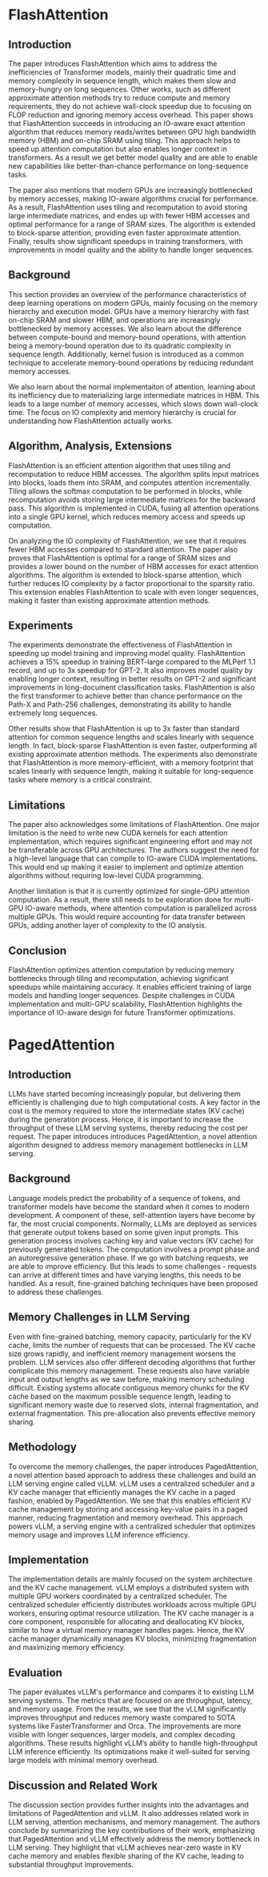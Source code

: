 # FlashAttention

## Introduction

The paper introduces FlashAttention which aims to address the inefficiencies of Transformer models, mainly their quadratic time and memory complexity in sequence length, which makes them slow and memory-hungry on long sequences. Other works, such as different approximate attention methods try to reduce compute and memory requirements, they do not achieve wall-clock speedup due to focusing on FLOP reduction and ignoring memory access overhead. This paper shows that FlashAttention succeeds in introducing an IO-aware exact attention algorithm that reduces memory reads/writes between GPU high bandwidth memory (HBM) and on-chip SRAM using tiling. This approach helps to speed up attention computation but also enables longer context in transformers. As a result we get better model quality and are able to enable new capabilities like better-than-chance performance on long-sequence tasks.

The paper also mentions that modern GPUs are increasingly bottlenecked by memory accesses, making IO-aware algorithms crucial for performance. As a result, FlashAttention uses tiling and recomputation to avoid storing large intermediate matrices, and endes up with fewer HBM accesses and optimal performance for a range of SRAM sizes. The algorithm is extended to block-sparse attention, providing even faster approximate attention. Finally, results show significant speedups in training transformers, with improvements in model quality and the ability to handle longer sequences.

## Background

This section provides an overview of the performance characteristics of deep learning operations on modern GPUs, mainly focusing on the memory hierarchy and execution model. GPUs have a memory hierarchy with fast on-chip SRAM and slower HBM, and operations are increasingly bottlenecked by memory accesses. We also learn about the difference between compute-bound and memory-bound operations, with attention being a memory-bound operation due to its quadratic complexity in sequence length. Additionally, kernel fusion is introduced as a common technique to accelerate memory-bound operations by reducing redundant memory accesses.

We also learn about the normal implementaiton of attention, learning about its inefficiency due to materializing large intermediate matrices in HBM. This leads to a large number of memory accesses, which slows down wall-clock time. The focus on IO complexity and memory hierarchy is crucial for understanding how FlashAttention actually works.

## Algorithm, Analysis, Extensions

FlashAttention is an efficient attention algorithm that uses tiling and recomputation to reduce HBM accesses. The algorithm splits input matrices into blocks, loads them into SRAM, and computes attention incrementally. Tiling allows the softmax computation to be performed in blocks, while recomputation avoids storing large intermediate matrices for the backward pass. This algorithm is implemented in CUDA, fusing all attention operations into a single GPU kernel, which reduces memory access and speeds up computation.

On analyzing the IO complexity of FlashAttention, we see that it requires fewer HBM accesses compared to standard attention. The paper also proves that FlashAttention is optimal for a range of SRAM sizes and provides a lower bound on the number of HBM accesses for exact attention algorithms. The algorithm is extended to block-sparse attention, which further reduces IO complexity by a factor proportional to the sparsity ratio. This extension enables FlashAttention to scale with even longer sequences, making it faster than existing approximate attention methods.

## Experiments

The experiments demonstrate the effectiveness of FlashAttention in speeding up model training and improving model quality. FlashAttention achieves a 15% speedup in training BERT-large compared to the MLPerf 1.1 record, and up to 3x speedup for GPT-2. It also improves model quality by enabling longer context, resulting in better results on GPT-2 and significant improvements in long-document classification tasks. FlashAttention is also the first transformer to achieve better than chance performance on the Path-X and Path-256 challenges, demonstrating its ability to handle extremely long sequences.

Other results show that FlashAttention is up to 3x faster than standard attention for common sequence lengths and scales linearly with sequence length. In fact, block-sparse FlashAttention is even faster, outperforming all existing approximate attention methods. The experiments also demonstrate that FlashAttention is more memory-efficient, with a memory footprint that scales linearly with sequence length, making it suitable for long-sequence tasks where memory is a critical constraint.

## Limitations

The paper also acknowledges some limitations of FlashAttention. One major limitation is the need to write new CUDA kernels for each attention implementation, which requires significant engineering effort and may not be transferable across GPU architectures. The authors suggest the need for a high-level language that can compile to IO-aware CUDA implementations. This would end up making it easier to implement and optimize attention algorithms without requiring low-level CUDA programming.

Another limitation is that it is currently optimized for single-GPU attention computation. As a result, there still needs to be exploration done for multi-GPU IO-aware methods, where attention computation is parallelized across multiple GPUs. This would require accounting for data transfer between GPUs, adding another layer of complexity to the IO analysis.

## Conclusion

FlashAttention optimizes attention computation by reducing memory bottlenecks through tiling and recomputation, achieving significant speedups while maintaining accuracy. It enables efficient training of large models and handling longer sequences. Despite challenges in CUDA implementation and multi-GPU scalability, FlashAttention highlights the importance of IO-aware design for future Transformer optimizations.

# PagedAttention

## Introduction

LLMs have started becoming increasingly popular, but delivering them efficiently is challenging due to high computational costs. A key factor in the cost is the memory required to store the intermediate states (KV cache) during the generation process. Hence, it is important to increase the throughput of these LLM serving systems, thereby reducing the cost per request. The paper introduces introduces PagedAttention, a novel attention algorithm designed to address memory management bottlenecks in LLM serving.

## Background

Language models predict the probability of a sequence of tokens, and transformer models have become the standard when it comes to modern development. A component of these, self-attention layers have become by far, the most crucial components. Normally, LLMs are deployed as services that generate output tokens based on some given input prompts. This generation process involves caching key and value vectors (KV cache) for previously generated tokens. The computation involves a prompt phase and an autoregressive generation phase. If we go with batching requests, we are able to improve efficiency. But this leads to some challenges - requests can arrive at different times and have varying lengths, this needs to be handled. As a result, fine-grained batching techniques have been proposed to address these challenges.

## Memory Challenges in LLM Serving

Even with fine-grained batching, memory capacity, particularly for the KV cache, limits the number of requests that can be processed. The KV cache size grows rapidly, and inefficient memory management worsens the problem. LLM services also offer different decoding algorithms that further complicate this memory management. These requests also have variable input and output lengths as we saw before, making memory scheduling difficult. Existing systems allocate contiguous memory chunks for the KV cache based on the maximum possible sequence length, leading to significant memory waste due to reserved slots, internal fragmentation, and external fragmentation. This pre-allocation also prevents effective memory sharing.

## Methodology

To overcome the memory challenges, the paper introduces PagedAttention, a novel attention based approach to address these challenges and build an LLM serving engine called vLLM. vLLM uses a centralized scheduler and a KV cache manager that efficiently manages the KV cache in a paged fashion, enabled by PagedAttention. We see that this enables efficient KV cache management by storing and accessing key-value pairs in a paged manner, reducing fragmentation and memory overhead. This approach powers vLLM, a serving engine with a centralized scheduler that optimizes memory usage and improves LLM inference efficiency.

## Implementation

The implementation details are mainly focused on the system architecture and the KV cache management. vLLM employs a distributed system with multiple GPU workers coordinated by a centralized scheduler. The centralized scheduler efficiently distributes workloads across multiple GPU workers, ensuring optimal resource utilization. The KV cache manager is a core component, responsible for allocating and deallocating KV blocks, similar to how a virtual memory manager handles pages. Hence, the KV cache manager dynamically manages KV blocks, minimizing fragmentation and maximizing memory efficiency.

## Evaluation

The paper evaluates vLLM's performance and compares it to existing LLM serving systems. The metrics that are focused on are throughput, latency, and memory usage. From the results, we see that the vLLM significantly improves throughput and reduces memory waste compared to SOTA systems like FasterTransformer and Orca. The improvements are more visible with longer sequences, larger models, and complex decoding algorithms. These results highlight vLLM’s ability to handle high-throughput LLM inference efficiently. Its optimizations make it well-suited for serving large models with minimal memory overhead.

## Discussion and Related Work

The discussion section provides further insights into the advantages and limitations of PagedAttention and vLLM. It also addresses related work in LLM serving, attention mechanisms, and memory management. The authors conclude by summarizing the key contributions of their work, emphasizing that PagedAttention and vLLM effectively address the memory bottleneck in LLM serving. They highlight that vLLM achieves near-zero waste in KV cache memory and enables flexible sharing of the KV cache, leading to substantial throughput improvements.
